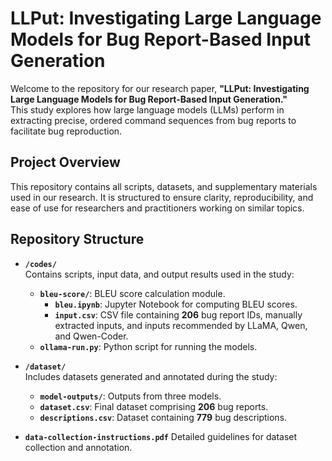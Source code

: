 # LLPut: Investigating Large Language Models for Bug Report-Based Input Generation

Welcome to the repository for our research paper, **"LLPut: Investigating Large Language Models for Bug Report-Based Input Generation."**  
This study explores how large language models (LLMs) perform in extracting precise, ordered command sequences from bug reports to facilitate bug reproduction.  

## Project Overview  

This repository contains all scripts, datasets, and supplementary materials used in our research. It is structured to ensure clarity, reproducibility, and ease of use for researchers and practitioners working on similar topics.  

## Repository Structure  

- **`/codes/`**  
  Contains scripts, input data, and output results used in the study:  
  - **`bleu-score/`**: BLEU score calculation module.  
    - **`bleu.ipynb`**: Jupyter Notebook for computing BLEU scores.  
    - **`input.csv`**: CSV file containing **206** bug report IDs, manually extracted inputs, and inputs recommended by LLaMA, Qwen, and Qwen-Coder.
  - **`ollama-run.py`**: Python script for running the models.

- **`/dataset/`**  
  Includes datasets generated and annotated during the study:
  - **`model-outputs/`**: Outputs from three models.
  - **`dataset.csv`**: Final dataset comprising **206** bug reports.  
  - **`descriptions.csv`**: Dataset containing **779** bug descriptions.  

- **`data-collection-instructions.pdf`**
  Detailed guidelines for dataset collection and annotation.  
